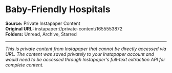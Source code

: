 # Baby-Friendly Hospitals

**Source:** Private Instapaper Content  
**Original URL:** instapaper://private-content/1655553872  
**Folders:** Unread, Archive, Starred  

---

*This is private content from Instapaper that cannot be directly accessed via URL. The content was saved privately to your Instapaper account and would need to be accessed through Instapaper's full-text extraction API for complete content.*